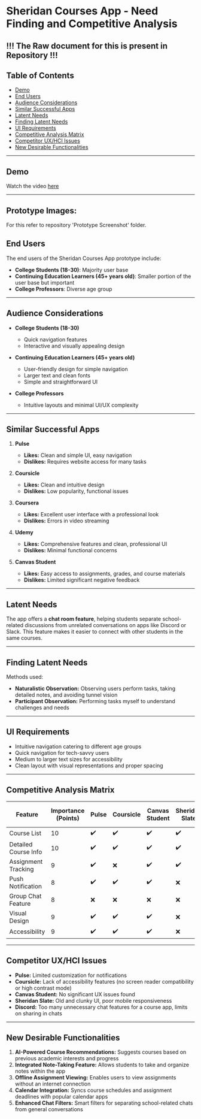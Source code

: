 # Sheridan Courses App - Need Finding and Competitive Analysis

## !!! The Raw document for this is present in Repository !!!

## Table of Contents
- [Demo](#demo)
- [End Users](#end-users)
- [Audience Considerations](#audience-considerations)
- [Similar Successful Apps](#similar-successful-apps)
- [Latent Needs](#latent-needs)
- [Finding Latent Needs](#finding-latent-needs)
- [UI Requirements](#ui-requirements)
- [Competitive Analysis Matrix](#competitive-analysis-matrix)
- [Competitor UX/HCI Issues](#competitor-uxhci-issues)
- [New Desirable Functionalities](#new-desirable-functionalities)

---

## Demo
Watch the video [here]( https://sheridanc-my.sharepoint.com/:v:/g/personal/bajajkun_shernet_sheridancollege_ca/EeqhjA-2OjVGkR4k73hcEmABiidmHJqfhp-6umGl8SmsNg?e=Qs5O6S)

---

## Prototype Images: 
For this refer to repository 'Prototype Screenshot' folder.

## End Users
The end users of the Sheridan Courses App prototype include:
- **College Students (18-30)**: Majority user base
- **Continuing Education Learners (45+ years old)**: Smaller portion of the user base but important
- **College Professors**: Diverse age group

---

## Audience Considerations
- **College Students (18-30)**
  - Quick navigation features
  - Interactive and visually appealing design

- **Continuing Education Learners (45+ years old)**
  - User-friendly design for simple navigation
  - Larger text and clean fonts
  - Simple and straightforward UI

- **College Professors**
  - Intuitive layouts and minimal UI/UX complexity

---

## Similar Successful Apps
1. **Pulse**
   - **Likes:** Clean and simple UI, easy navigation  
   - **Dislikes:** Requires website access for many tasks

2. **Coursicle**
   - **Likes:** Clean and intuitive design  
   - **Dislikes:** Low popularity, functional issues

3. **Coursera**
   - **Likes:** Excellent user interface with a professional look  
   - **Dislikes:** Errors in video streaming

4. **Udemy**
   - **Likes:** Comprehensive features and clean, professional UI  
   - **Dislikes:** Minimal functional concerns

5. **Canvas Student**
   - **Likes:** Easy access to assignments, grades, and course materials  
   - **Dislikes:** Limited significant negative feedback

---

## Latent Needs
The app offers a **chat room feature**, helping students separate school-related discussions from unrelated conversations on apps like Discord or Slack. This feature makes it easier to connect with other students in the same courses.

---

## Finding Latent Needs
Methods used:
- **Naturalistic Observation:** Observing users perform tasks, taking detailed notes, and avoiding tunnel vision  
- **Participant Observation:** Performing tasks myself to understand challenges and needs  

---

## UI Requirements
- Intuitive navigation catering to different age groups
- Quick navigation for tech-savvy users
- Medium to larger text sizes for accessibility
- Clean layout with visual representations and proper spacing

---

## Competitive Analysis Matrix

| Feature                  | Importance (Points) | Pulse | Coursicle | Canvas Student | Sheridan Slate | Discord | Sheridan Courses App |
|--------------------------|---------------------|-------|-----------|----------------|----------------|---------|----------------------|
| Course List              | 10                  | ✔️     | ✔️         | ✔️              | ✔️             | ❌      | ✔️                   |
| Detailed Course Info     | 10                  | ✔️     | ✔️         | ✔️              | ✔️             | ❌      | ✔️                   |
| Assignment Tracking      | 9                   | ✔️     | ❌         | ✔️              | ✔️             | ❌      | ✔️                   |
| Push Notification        | 8                   | ✔️     | ✔️         | ✔️              | ❌             | ✔️      | ✔️                   |
| Group Chat Feature       | 8                   | ❌     | ❌         | ❌              | ❌             | ✔️      | ✔️                   |
| Visual Design            | 9                   | ✔️     | ✔️         | ✔️              | ❌             | ✔️      | ✔️                   |
| Accessibility            | 9                   | ✔️     | ✔️         | ✔️              | ❌             | ✔️      | ✔️                   |

---

## Competitor UX/HCI Issues
- **Pulse:** Limited customization for notifications  
- **Coursicle:** Lack of accessibility features (no screen reader compatibility or high contrast mode)  
- **Canvas Student:** No significant UX issues found  
- **Sheridan Slate:** Old and clunky UI, poor mobile responsiveness  
- **Discord:** Too many unnecessary chat features for a course app, limits on sharing in chats

---


## New Desirable Functionalities
1. **AI-Powered Course Recommendations:** Suggests courses based on previous academic interests and progress  
2. **Integrated Note-Taking Feature:** Allows students to take and organize notes within the app  
3. **Offline Assignment Viewing:** Enables users to view assignments without an internet connection  
4. **Calendar Integration:** Syncs course schedules and assignment deadlines with popular calendar apps  
5. **Enhanced Chat Filters:** Smart filters for separating school-related chats from general conversations

